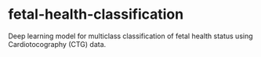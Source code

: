 # fetal-health-classification
Deep learning model for multiclass classification of fetal health status using Cardiotocography (CTG) data.
